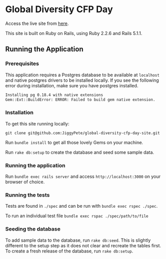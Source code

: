 # Global Diversity CFP Day

Access the live site from [here](https://www.globaldiversitycfpday.com/).

This site is built on Ruby on Rails, using Ruby 2.2.6 and Rails 5.1.1.

## Running the Application

### Prerequisites

This application requires a Postgres database to be available at `localhost` and native postgres drivers to be installed locally. If you see the following error during installation, make sure you have postgres installed.

```bash
Installing pg 0.18.4 with native extensions
Gem::Ext::BuildError: ERROR: Failed to build gem native extension.
```

### Installation

To get this site running locally:

`git clone git@github.com:JiggyPete/global-diversity-cfp-day-site.git`

Run `bundle install` to get all those lovely Gems on your machine.

Run `rake db:setup` to create the database and seed some sample data.

### Running the application

Run `bundle exec rails server` and access `http://localhost:3000` on your browser of choice.

### Running the tests

Tests are found in `./spec` and can be run with `bundle exec rspec ./spec`.

To run an individual test file `bundle exec rspac ./spec/path/to/file`

### Seeding the database

To add sample data to the database, run `rake db:seed`. This is slightly different to the setup step as it does not clear and recreate the tables first.
To create a fresh release of the database, run `rake db:setup`.
